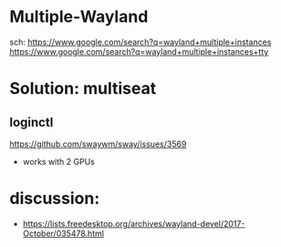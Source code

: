 # Multiple-Wayland
sch: https://www.google.com/search?q=wayland+multiple+instances https://www.google.com/search?q=wayland+multiple+instances+tty

# Solution: multiseat
## loginctl
https://github.com/swaywm/sway/issues/3569
- works with 2 GPUs


# discussion:
- https://lists.freedesktop.org/archives/wayland-devel/2017-October/035478.html
